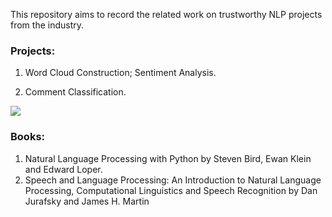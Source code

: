 
This repository aims to record the related work on trustworthy NLP projects from the industry.

### Projects: 

1. Word Cloud Construction; Sentiment Analysis.

2. Comment Classification.

![](https://github.com/HuiHu1/Trustworthy-NLP/blob/main/Capture.JPG)

### Books: 

1. Natural Language Processing with Python by Steven Bird, Ewan Klein and Edward Loper.
2. Speech and Language Processing: An Introduction to Natural Language Processing, Computational Linguistics and Speech Recognition by Dan Jurafsky and James H. Martin
